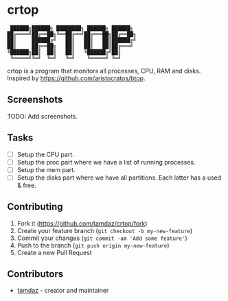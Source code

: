 # crtop

```
 ██████╗██████╗ ████████╗ ██████╗ ██████╗
██╔════╝██╔══██╗╚══██╔══╝██╔═══██╗██╔══██╗
██║     ██████╔╝   ██║   ██║   ██║██████╔╝
██║     ██╔══██╗   ██║   ██║   ██║██╔═══╝
╚██████╗██║  ██║   ██║   ╚██████╔╝██║
 ╚═════╝╚═╝  ╚═╝   ╚═╝    ╚═════╝ ╚═╝
```

crtop is a program that monitors all processes, CPU, RAM and disks. Inspired by https://github.com/aristocratos/btop.

## Screenshots

TODO: Add screenshots.

## Tasks

- [ ] Setup the CPU part.
- [ ] Setup the proc part where we have a list of running processes.
- [ ] Setup the mem part.
- [ ] Setup the disks part where we have all partitions. Each latter has a used & free.

## Contributing

1. Fork it (<https://github.com/tamdaz/crtop/fork>)
2. Create your feature branch (`git checkout -b my-new-feature`)
3. Commit your changes (`git commit -am 'Add some feature'`)
4. Push to the branch (`git push origin my-new-feature`)
5. Create a new Pull Request

## Contributors

- [tamdaz](https://github.com/tamdaz) - creator and maintainer
